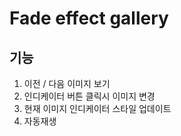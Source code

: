 # Fade effect gallery

## 기능
1. 이전 / 다음 이미지 보기
2. 인디케이터 버튼 클릭시 이미지 변경
3. 현재 이미지 인디케이터 스타일 업데이트
4. 자동재생